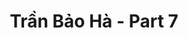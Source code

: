 ---
layout: album
resource: instagram
title: "Trần Bảo Hà - Part 7"
description: "Instagram album of Trần Bảo Hà, part 7.</br> Username: baohatran704"
active: gallery
album-title: "Trần Bảo Hà"
images:
  - image_path: baohatran704/7/20190717_235654_66644121_193897494937990_3121248146121606329_n.jpg
  - image_path: baohatran704/7/20191009_001150_70041794_2635750993128458_4983246567615412503_n.jpg
  - image_path: baohatran704/7/20200313_095310_89594517_203493820876053_6300559439902283184_n.jpg
  - image_path: baohatran704/7/20200604_113256_101479988_397297454561484_8495264910113120766_n.jpg
  - image_path: baohatran704/7/20200807_193533_116896270_160703795621701_167376017206539091_n.jpg
  - image_path: baohatran704/7/20200825_104119_118212568_798705280937835_5429982270785385122_n.jpg
  - image_path: baohatran704/7/20200829_102243_118395220_231210668255468_7018591783139267926_n.jpg
  - image_path: baohatran704/7/20210906_221547_241181534_2638741719753475_4516445308479916362_n.jpg
  - image_path: baohatran704/7/20220111_170050_271548409_4520211411420899_716531528512190900_n.jpg
  - image_path: baohatran704/7/20230727_104001_363769563_18358318045070502_4745295964752223093_n.jpg
  - image_path: baohatran704/7/20231009_204919_387272689_715832793907198_3792406719745582639_n.jpg
  - image_path: baohatran704/7/20240709_121949_449693379_1024489949246608_3091459111376569703_n.jpg
  - image_path: baohatran704/7/20240717_170050_451575156_510640634643548_6092536892081076782_n.jpg
  - image_path: baohatran704/7/20241114_131338_467021279_898744889028784_1664647570810969639_n.jpg
---